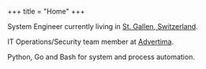 +++
title = "Home"
+++

System Engineer currently living in [St. Gallen, Switzerland](https://www.openstreetmap.org/#map=13/47.4241/9.3420).

IT Operations/Security team member at [Advertima](https://advertima.com/).

Python, Go and Bash for system and process automation.
